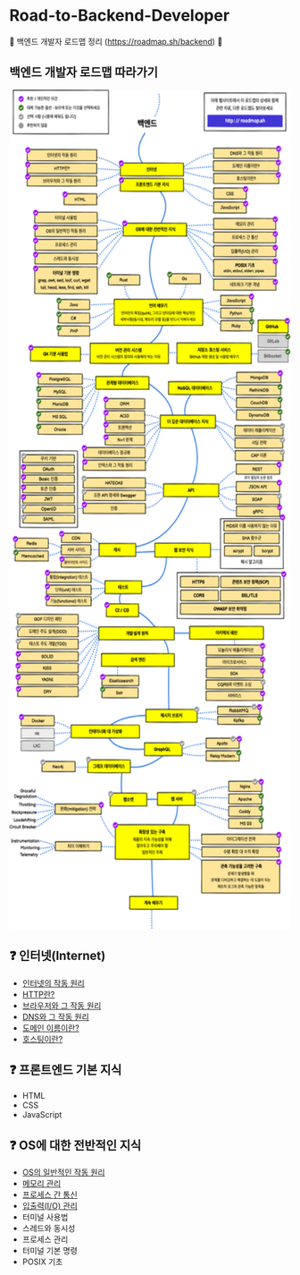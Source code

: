 # Road-to-Backend-Developer
:mag_right: 백엔드 개발자 로드맵 정리 (https://roadmap.sh/backend) :flashlight:



## 백엔드 개발자 로드맵 따라가기

<img src="./img/roadtobackend.png" height="1500" width="800">



##  :question: 인터넷(Internet)

* [인터넷의 작동 원리](https://github.com/Woongstar/Road-to-Backend-Developer/blob/main/%EC%9D%B8%ED%84%B0%EB%84%B7(Internet)/%EC%9D%B8%ED%84%B0%EB%84%B7%EC%9D%98%20%EC%9E%91%EB%8F%99%20%EC%9B%90%EB%A6%AC.md "인터넷의 작동 원리")
* [HTTP란?](https://github.com/Woongstar/Road-to-Backend-Developer/blob/main/%EC%9D%B8%ED%84%B0%EB%84%B7(Internet)/HTTP%EB%9E%80.md)
* [브라우저와 그 작동 원리](https://github.com/Woongstar/Road-to-Backend-Developer/blob/main/%EC%9D%B8%ED%84%B0%EB%84%B7(Internet)/%EB%B8%8C%EB%9D%BC%EC%9A%B0%EC%A0%80%EC%99%80%20%EC%9E%91%EB%8F%99%EC%9B%90%EB%A6%AC.md)
* [DNS와 그 작동 원리](https://github.com/Woongstar/Road-to-Backend-Developer/blob/main/%EC%9D%B8%ED%84%B0%EB%84%B7(Internet)/DNS%EC%99%80%20%EC%9E%91%EB%8F%99%EC%9B%90%EB%A6%AC.md)
* [도메인 이름이란?](https://github.com/Woongstar/Road-to-Backend-Developer/blob/main/%EC%9D%B8%ED%84%B0%EB%84%B7(Internet)/%EB%8F%84%EB%A9%94%EC%9D%B8%EC%9D%B4%EB%A6%84%EC%9D%B4%EB%9E%80.md)
* [호스팅이란?](https://github.com/Woongstar/Road-to-Backend-Developer/blob/main/%EC%9D%B8%ED%84%B0%EB%84%B7(Internet)/%ED%98%B8%EC%8A%A4%ED%8C%85%EC%9D%B4%EB%9E%80.md)



##  :question: ​프론트엔드 기본 지식

- HTML
- CSS
- JavaScript



## :question: OS에 대한 전반적인 지식

- [OS의 일반적인 작동 원리](https://github.com/Woongstar/Road-to-Backend-Developer/blob/main/OS%EC%97%90%20%EB%8C%80%ED%95%9C%20%EC%A0%84%EB%B0%98%EC%A0%81%EC%9D%B8%20%EC%A7%80%EC%8B%9D/OS%EC%9D%98%20%EC%9E%91%EB%8F%99%EC%9B%90%EB%A6%AC.md)
- [메모리 관리](https://github.com/Woongstar/Road-to-Backend-Developer/blob/main/OS%EC%97%90%20%EB%8C%80%ED%95%9C%20%EC%A0%84%EB%B0%98%EC%A0%81%EC%9D%B8%20%EC%A7%80%EC%8B%9D/%EB%A9%94%EB%AA%A8%EB%A6%AC%20%EA%B4%80%EB%A6%AC.md)
- [프로세스 간 통신]()
- [입출력(I/O) 관리]()
- 터미널 사용법
- 스레드와 동시성
- 프로세스 관리
- 터미널 기본 명령
- POSIX 기초
